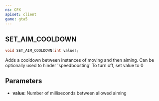 ```yaml
---
ns: CFX
apiset: client
game: gta5
---
```

## SET_AIM_COOLDOWN

```c
void SET_AIM_COOLDOWN(int value);
```

Adds a cooldown between instances of moving and then aiming.
Can be optionally used to hinder 'speedboosting'
To turn off, set value to 0

## Parameters
* **value**: Number of milliseconds between allowed aiming